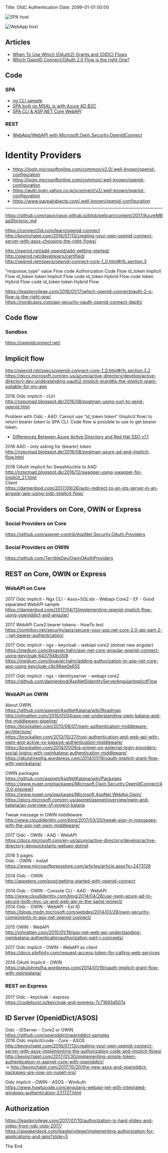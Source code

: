 Title: OIdC Authentication
Date: 2099-01-01 00:00

![SPA host](https://docs.microsoft.com/en-us/azure/active-directory-b2c/active-directory-b2c-reference-spa "SPA host")

![WebApp host](https://docs.microsoft.com/en-us/azure/media/active-directory-v2-flows/convergence_scenarios_webapp.png "WebApp host")

## Articles

* [When To Use Which (OAuth2) Grants and (OIDC) Flows](https://medium.com/@robert.broeckelmann/when-to-use-which-oauth2-grants-and-oidc-flows-ec6a5c00d864)
* [Which OpenID Connect/OAuth 2.0 Flow is the right One?](https://leastprivilege.com/2016/01/17/which-openid-connectoauth-2-o-flow-is-the-right-one/)

## Code

### SPA

* [ng CLI sample](https://github.com/rasor/angular-cli-auth-oidc-sample-google-openid)
* [SPA built on MSAL.js with Azure AD B2C](https://github.com/Azure-Samples/active-directory-b2c-javascript-msal-singlepageapp)
* [SPA CLI & ASP.NET Core WebAPI](https://github.com/robisim74/AngularCliAspNetCore)

### REST

* [WebApp/WebAPI with Microsoft.Owin.Security.OpenIdConnect](https://auth0.com/docs/protocols/oidc/openid-connect-discovery)

# Identity Providers

* <https://login.microsoftonline.com/common/v2.0/.well-known/openid-configuration>
* <https://login.microsoftonline.com/common/.well-known/openid-configuration>
* <https://auth.login.yahoo.co.jp/yconnect/v2/.well-known/openid-configuration>
* <https://www.paypalobjects.com/.well-known/openid-configuration>

----

https://github.com/rasor/rasor.github.io/blob/pelican/content/2017/AzureMBaaSforIonic.md 

https://connect2id.com/learn/openid-connect  
http://kevinchalet.com/2016/07/13/creating-your-own-openid-connect-server-with-asos-choosing-the-right-flows/ 

http://openid.net/add-openid/add-getting-started/  
http://openid.net/developers/certified/  
http://openid.net/specs/openid-connect-core-1_0.html#rfc.section.3  

"response_type" value
Flow
code 
Authorization Code Flow
id_token 
Implicit Flow
id_token token 
Implicit Flow
code id_token 
Hybrid Flow
code token 
Hybrid Flow
code id_token token 
Hybrid Flow


https://leastprivilege.com/2016/01/17/which-openid-connectoauth-2-o-flow-is-the-right-one/  
https://nordicapis.com/api-security-oauth-openid-connect-depth/  
## Code flow
### Sandbox
https://openidconnect.net/  
## Implicit flow
http://openid.net/specs/openid-connect-core-1_0.html#rfc.section.3.2  
https://docs.microsoft.com/en-us/azure/active-directory/develop/active-directory-dev-understanding-oauth2-implicit-grant#is-the-implicit-grant-suitable-for-my-app 

2016 Oidc implicit - cUrl  
http://nzpcmad.blogspot.dk/2016/08/postman-using-curl-to-send-openid.html  

Problem with Oidc - AAD: Cannot use “id_token token” (Implicit flow) to return bearer token to SPA CLI. Code flow is possible to use to get bearer token.  
* [Differences Between Azure Active Directory and Red Hat SSO v7.1](https://medium.com/@robert.broeckelmann/differences-between-azure-active-directory-and-red-hat-sso-v7-1-239dd77a5e9a)

2016 AAD - only asking for (bearer) token  
http://nzpcmad.blogspot.dk/2016/08/postman-azure-ad-and-implicit-flow.html 

2016 OAuth implicit for Swashbuckle to AAD  
http://nzpcmad.blogspot.dk/2016/12/swagger-using-swagger-for-implicit_21.html  
Client  
https://damienbod.com/2017/09/26/auto-redirect-to-an-sts-server-in-an-angular-app-using-oidc-implicit-flow/  
## Social Providers on Core, OWIN or Express
### Social Providers on Core
https://github.com/aspnet-contrib/AspNet.Security.OAuth.Providers  
### Social Providers on OWIN
https://github.com/TerribleDev/OwinOAuthProviders  
## REST on Core, OWIN or Express
### WebAPI on Core

2017 Oidc implicit - Ngx CLI - Asos+SQLids - Webapi Core2 - EF - Good separated WebAPI sample  
https://damienbod.com/2017/04/11/implementing-openid-implicit-flow-using-openiddict-and-angular/  

2017 WebAPI Core2 bearer tokens - HowTo test  
https://jonhilton.net/security/apis/secure-your-asp.net-core-2.0-api-part-2---jwt-bearer-authentication/  

2017 Oidc implicit - ngx - keycloak - webapi core2 (dotnet new angular)  
https://medium.com/@xavier.hahn/asp-net-core-angular-openid-connect-using-keycloak-6437948c008  
https://medium.com/@xavier.hahn/adding-authorization-to-asp-net-core-app-using-keycloak-c6c96ee0e655  

2017 Oidc implicit - ngx - identityserver - webapi core2  
https://github.com/damienbod/AspNet5IdentityServerAngularImplicitFlow  
### WebAPI on OWIN
About OWIN  
https://github.com/aspnet/AspNetKatana/wiki/Roadmap  
http://johnatten.com/2015/01/04/asp-net-understanding-owin-katana-and-the-middleware-pipeline/  
https://brockallen.com/2013/08/07/owin-authentication-middleware-architecture/  
https://brockallen.com/2013/10/27/host-authentication-and-web-api-with-owin-and-active-vs-passive-authentication-middleware/  
https://brockallen.com/2014/01/09/a-primer-on-external-login-providers-social-logins-with-owinkatana-authentication-middleware/  
https://gkulshrestha.wordpress.com/2014/01/19/oauth-implicit-grant-flow-with-owinkatana/  

OWIN packages  
https://github.com/aspnet/AspNetKatana/wiki/Packages  
https://www.nuget.org/packages/Microsoft.Owin.Security.OpenIdConnect/4.0.0-preview1  
https://www.nuget.org/packages/Microsoft.AspNet.WebApi.Owin/  
https://docs.microsoft.com/en-us/aspnet/aspnet/overview/owin-and-katana/an-overview-of-project-katana  

Tweak message in OWIN middleware  
http://www.cloudidentity.com/blog/2017/03/20/tweak-sign-in-messages-with-the-asp-net-owin-middleware/  

2017 Oidc - OWIN - AAD - WebAPI  
https://docs.microsoft.com/en-us/azure/active-directory/develop/active-directory-devquickstarts-webapi-dotnet  

2016 5 pages  
Oidc - OWIN - install  
https://www.microsoftpressstore.com/articles/article.aspx?p=2473126  

2014 Oidc - OWIN  
http://appetere.com/post/getting-started-with-openid-connect  

2014 Oidc - OWIN - Console CLI - AAD - WebAPI  
http://www.cloudidentity.com/blog/2014/04/28/use-owin-azure-ad-to-secure-both-mvc-ux-and-web-api-in-the-same-project/  
2014 Oidc - OWIN - WebAPI - Ext ID  
https://blogs.msdn.microsoft.com/webdev/2014/03/28/owin-security-components-in-asp-net-openid-connect/  

2015 OWIN - WebAPI  
http://johnatten.com/2015/01/19/asp-net-web-api-understanding-owinkatana-authenticationauthorization-part-i-concepts/  

2017 Oidc implicit - OWIN - WebAPI as client  
https://docs.sitefinity.com/request-access-token-for-calling-web-services  

2014 OAuth Implicit - OWIN  
https://gkulshrestha.wordpress.com/2014/01/19/oauth-implicit-grant-flow-with-owinkatana/  
### REST on Express
2017 Oidc - keycloak - express  
https://codeburst.io/keycloak-and-express-7c71693d507a  
## ID Server (OpenidDict/ASOS)
Oidc - IDServer -  Core2 or OWIN  
https://github.com/openiddict/openiddict-samples  
2016 Oidc implicit/code - Core - ASOS  
http://kevinchalet.com/2016/07/13/creating-your-own-openid-connect-server-with-asos-implementing-the-authorization-code-and-implicit-flows/  
http://kevinchalet.com/2017/01/30/implementing-simple-token-authentication-in-aspnet-core-with-openiddict/  
-> http://kevinchalet.com/2017/10/20/the-new-asos-and-openiddict-packages-are-now-on-nuget-org/  

Oidc implicit - OWIN - ASOS - WinAuth  
https://www.howtucode.com/angularjs-webapi-jwt-with-integrated-windows-authentication-221727.html  

## Authorization
https://leastprivilege.com/2017/07/10/authorization-is-hard-slides-and-video-from-ndc-oslo-2017/  
https://speakerdeck.com/leastprivilege/implementing-authorization-for-applications-and-apis?slide=5 


The End